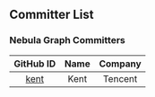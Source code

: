## Committer List

### Nebula Graph Committers

| GitHub ID| Name |Company|
|:------------------------------------:|:------------:|:-------------:|
| [kent](https://github.com/xuguruogu)   |  Kent   | Tencent          |
